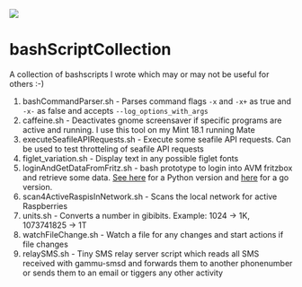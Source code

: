 ![](https://img.shields.io/github/last-commit/framps/bashScriptCollection.svg?style=flat)

# bashScriptCollection
A collection of bashscripts I wrote which may or may not be useful for others :-)

1. bashCommandParser.sh - Parses command flags `-x` and `-x+` as true and `-x-` as false and accepts `--log_options_with_args`
2. caffeine.sh - Deactivates gnome screensaver if specific programs are active and running. I use this tool on my Mint 18.1 running Mate
3. executeSeafileAPIRequests.sh - Execute some seafile API requests. Can be used to test throtteling of seafile API requests
4. figlet_variation.sh - Display text in any possible figlet fonts
5. loginAndGetDataFromFritz.sh - bash prototype to login into AVM fritzbox and retrieve some data. [See here](https://github.com/framps/pythonScriptCollection) for a Python version and [here](https://github.com/framps/golang_tutorial/tree/master/loginFritz) for a go version.
6. scan4ActiveRaspisInNetwork.sh - Scans the local network for active Raspberries
7. units.sh - Converts a number in gibibits. Example: 1024 -> 1K, 1073741825 -> 1T
8. watchFileChange.sh - Watch a file for any changes and start actions if file changes
9. relaySMS.sh - Tiny SMS relay server script which reads all SMS received with gammu-smsd and forwards them to another phonenumber or sends them to an email or tiggers any other activity
